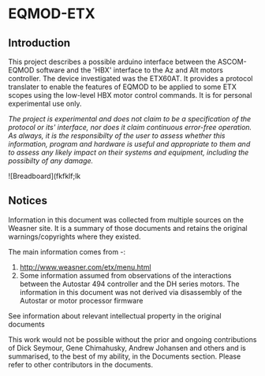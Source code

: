 # EQMOD-ETX
## Introduction
This project describes a possible arduino interface between the ASCOM-EQMOD software and the 'HBX' interface to the Az and Alt motors controller. The device investigated was the ETX60AT. It provides a protocol translater to enable the features of EQMOD to be applied to some ETX scopes using the low-level HBX motor control commands. It is for personal experimental use only.  
  
*The project is experimental and does not claim to be a specification of the protocol or its' interface, nor does it claim continuous error-free operation. As always, it is the responsibilty of the user to assess whether this information, program and hardware is useful and appropriate to them and to assess any likely impact on their systems and equipment, including the possibilty of any damage.*  

![Breadboard](fkfklf;lk


## Notices
Information in this document was collected from multiple sources on the Weasner site. It is a summary of those documents and retains the original warnings/copyrights where they existed.  

The main information comes from -:
1. http://www.weasner.com/etx/menu.html    
2. Some information assumed from observations of the interactions between the Autostar 494 controller and the DH series motors. The information in this document was not derived via disassembly of the Autostar or motor processor firmware    

See information about relevant intellectual property in the original documents   

This work would not be possible without the prior and ongoing contributions of Dick Seymour, Gene Chimahusky, Andrew Johansen and others and is summarised, to the best of my ability, in the Documents section. Please refer to other contributors in the documents.
 
